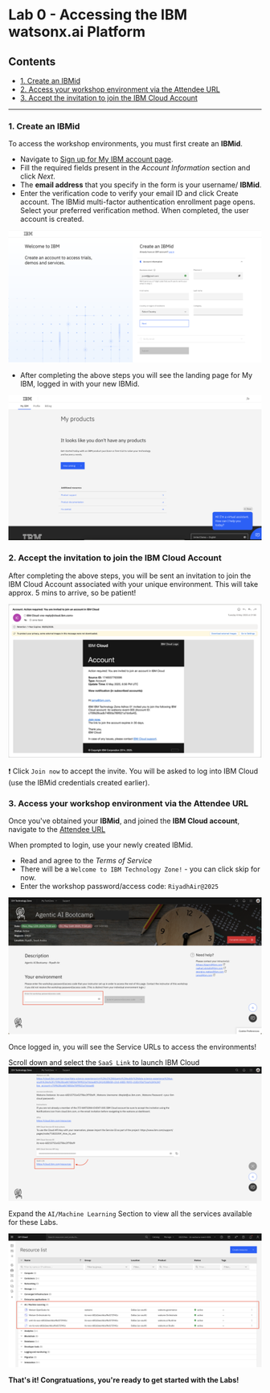 # Lab 0 - Accessing the IBM watsonx.ai Platform

## Contents
- [1. Create an IBMid](#1-create-an-ibmid)
- [2. Access your workshop environment via the Attendee URL](#2-access-your-workshop-environment-via-the-attendee-url)
- [3. Accept the invitation to join the IBM Cloud Account](#3-accept-the-invitation-to-join-the-ibm-cloud-account)

---

### 1. Create an IBMid
To access the workshop environments, you must first create an **IBMid**.

- Navigate to [Sign up for My IBM account page](https://www.ibm.com/account/reg/us-en/signup?formid=urx-19776).
- Fill the required fields present in the *Account Information* section and click *Next*.
- The **email address** that you specify in the form is your username/ **IBMid**.
- Enter the verification code to verify your email ID and click Create account. The IBMid multi-factor authentication enrollment page opens.
Select your preferred verification method. When completed, the user account is created.

![create-IBMid.png](images/create-IBMid.png)

- After completing the above steps you will see the landing page for My IBM, logged in with your new IBMid.

![create-IBMid2.png](images/create-IBMid2.png)

### 2. Accept the invitation to join the IBM Cloud Account
After completing the above steps, you will be sent an invitation to join the IBM Cloud Account associated with your unique environment. This will take approx. 5 mins to arrive, so be patient!

![join-cloud-account.png](images/join-cloud-account.png)

❗ Click `Join now` to accept the invite. You will be asked to log into IBM Cloud (use the IBMid credentials created earlier).

### 3. Access your workshop environment via the Attendee URL
Once you've obtained your **IBMid**, and joined the **IBM Cloud account**, navigate to the [Attendee URL](https://techzone.ibm.com/my/workshops/student/681a3aba796fbe5a44f84c30)

When prompted to login, use your newly created IBMid.

- Read and agree to the *Terms of Service*
- There will be a `Welcome to IBM Technology Zone!` - you can click skip for now.
- Enter the workshop password/access code: `RiyadhAir@2025`

![attendee-url.png](images/attendee-url.png)

Once logged in, you will see the Service URLs to access the environments!

Scroll down and select the `SaaS Link` to launch IBM Cloud
![techzone-final.png](images/techzone-final.png)

Expand the `AI/Machine Learning` Section to view all the services available for these Labs.

![resource-list.png](images/resource-list.png)

**That's it! Congratuations, you're ready to get started with the Labs!**